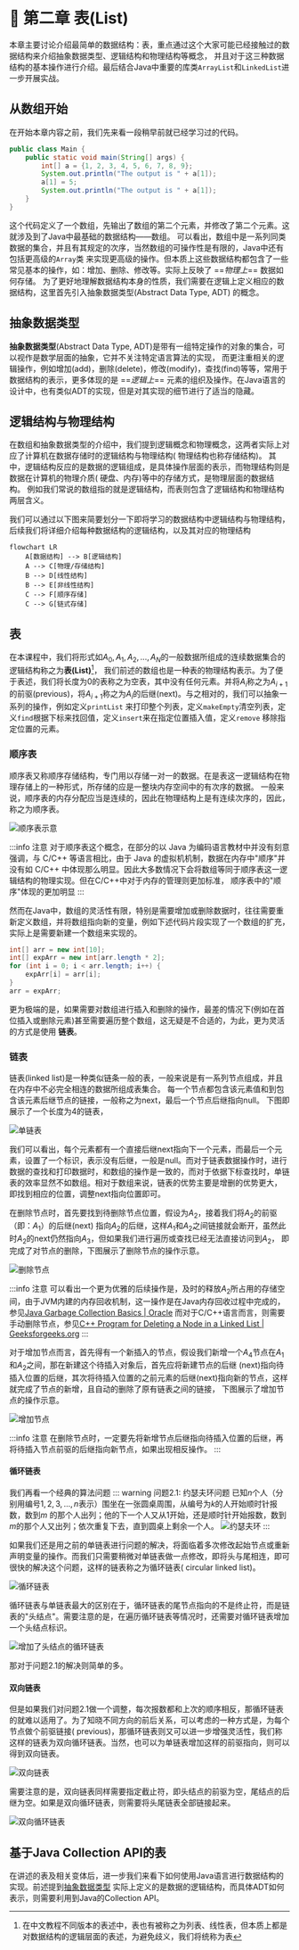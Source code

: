 # :blue_book: 第二章 表(List)

本章主要讨论介绍最简单的数据结构：表，重点通过这个大家可能已经接触过的数据结构来介绍抽象数据类型、逻辑结构和物理结构等概念，
并且对于这三种数据结构的基本操作进行介绍。最后结合Java中重要的库类`ArrayList`和`LinkedList`进一步开展实战。

## 从数组开始

在开始本章内容之前，我们先来看一段稍早前就已经学习过的代码。

```java
public class Main {
    public static void main(String[] args) {
        int[] a = {1, 2, 3, 4, 5, 6, 7, 8, 9};
        System.out.println("The output is " + a[1]);
        a[1] = 5;
        System.out.println("The output is " + a[1]);
    }
}
```

这个代码定义了一个数组，先输出了数组的第二个元素，并修改了第二个元素。这就涉及到了Java中最基础的数据结构——数组。
可以看出，数组中是一系列同类数据的集合，并且有其规定的次序，当然数组的可操作性是有限的，Java中还有包括更高级的`Array`类
来实现更高级的操作。但本质上这些数据结构都包含了一些常见基本的操作，如：增加、删除、修改等。实际上反映了 ==*物理上*== 数据如何存储。
为了更好地理解数据结构本身的性质，我们需要在逻辑上定义相应的数据结构，这里首先引入抽象数据类型(Abstract Data Type, ADT)
的概念。

## 抽象数据类型

**抽象数据类型**(Abstract Data Type, ADT)是带有一组特定操作的对象的集合，可以视作是数学层面的抽象，它并不关注特定语言算法的实现，
而更注重相关的逻辑操作，例如增加(add)，删除(delete)，修改(modify)，查找(find)等等，常用于数据结构的表示，更多体现的是
==*逻辑上*== 元素的组织及操作。在Java语言的设计中，也有类似ADT的实现，但是对其实现的细节进行了适当的隐藏。

## 逻辑结构与物理结构

在数组和抽象数据类型的介绍中，我们提到逻辑概念和物理概念，这两者实际上对应了计算机在数据存储时的逻辑结构与物理结构(
物理结构也称存储结构)。 其中，逻辑结构反应的是数据的逻辑组成，是具体操作层面的表示，而物理结构则是数据在计算机的物理介质(
硬盘、内存)等中的存储方式，是物理层面的数据结构。 例如我们常说的数组指的就是逻辑结构，而表则包含了逻辑结构和物理结构两层含义。

我们可以通过以下图来简要划分一下即将学习的数据结构中逻辑结构与物理结构，后续我们将详细介绍每种数据结构的逻辑结构，以及其对应的物理结构

```mermaid
flowchart LR
    A[数据结构] --> B[逻辑结构]
    A --> C[物理/存储结构]
    B --> D[线性结构]
    B --> E[非线性结构]
    C --> F[顺序存储]
    C --> G[链式存储]
```

## 表

在本课程中，我们将形式如$A_0,A_1,A_2,...,A_N$的一般数据所组成的连续数据集合的逻辑结构称之为**表(List)**[^1]，
我们前述的数组也是一种表的物理结构表示。为了便于表述，我们将长度为0的表称之为空表，其中没有任何元素。并将$A_i$称之为$A_
{i+1}$的前驱(previous)，将$A_{i+1}$称之为$A_{i}$的后继(next)。与之相对的，我们可以抽象一系列的操作，例如定义`printList`
来打印整个列表，定义`makeEmpty`清空列表，定义`find`根据下标来找回值，定义`insert`来在指定位置插入值，定义`remove`
移除指定位置的元素。

### 顺序表

顺序表又称顺序存储结构，专门用以存储一对一的数据。在是表这一逻辑结构在物理存储上的一种形式，所存储的应是一整块内存空间中的有次序的数据。
一般来说，顺序表的内存分配应当是连续的，因此在物理结构上是有连续次序的，因此，称之为顺序表。

![顺序表示意](https://raw.githubusercontent.com/Waynehfut/img/img/img/202306141716070.png)

:::info 注意
对于顺序表这个概念，在部分的以 Java 为编码语言教材中并没有刻意强调，与 C/C++ 等语言相比，由于 Java
的虚拟机机制，数据在内存中"顺序"并没有如 C/C++ 中体现那么明显。因此大多数情况下会将数组等同于顺序表这一逻辑结构的物理实现。但在C/C++中对于内存的管理则更加标准，
顺序表中的"顺序"体现的更加明显
:::

然而在Java中，数组的灵活性有限，特别是需要增加或删除数据时，往往需要重新定义数组，并将数组指向新的变量，例如下述代码片段实现了一个数组的扩充，
实际上是需要新建一个数组来实现的。

```java
int[] arr = new int[10];
int[] expArr = new int[arr.length * 2];
for (int i = 0; i < arr.length; i++) {
    expArr[i] = arr[i];
}
arr = expArr;
```

更为极端的是，如果需要对数组进行插入和删除的操作，最差的情况下(例如在首位插入或删除元素)甚至需要遍历整个数组，这无疑是不合适的，为此，更为灵活的方式是使用
**链表**。

### 链表

链表(linked list)是一种类似链条一般的表，一般来说是有一系列节点组成，并且在内存中不必完全相连的数据所组成表集合。
每一个节点都包含该元素值和到包含该元素后继节点的链接，一般称之为next，最后一个节点后继指向null。 下图即展示了一个长度为4的链表，

![单链表](https://raw.githubusercontent.com/Waynehfut/img/img/img/202306191700342.png)

我们可以看出，每个元素都有一个直接后继next指向下一个元素，而最后一个元素，设置了一个标识，表示没有后继，一般是null。而对于链表数据操作时，进行
数据的查找和打印数据时，和数组的操作是一致的，而对于依据下标查找时，单链表的效率显然不如数组。相对于数组来说，链表的优势主要是增删的优势更大，
即找到相应的位置，调整next指向位置即可。

在删除节点时，首先要找到待删除节点位置，假设为$A_2$，接着我们将$A_2$的前驱（即：$A_1$）的后继(next)
指向$A_2$的后继，这样$A_1$和$A_2$之间链接就会断开，虽然此时$A_2$的next仍然指向$A_3$，但如果我们进行遍历或查找已经无法直接访问到$A_2$，
即完成了对节点的删除，下图展示了删除节点的操作示意。

![删除节点](https://raw.githubusercontent.com/Waynehfut/img/img/img/202306191719823.png)

:::info 注意
可以看出一个更为优雅的后续操作是，及时的释放$A_2$所占用的存储空间，由于JVM内建的内存回收机制，这一操作是在Java内存回收过程中完成的，
参见[Java Garbage Collection Basics | Oracle](https://www.oracle.com/webfolder/technetwork/tutorials/obe/java/gc01/index.html)
而对于C/C++语言而言，则需要手动删除节点，参见[C++ Program for Deleting a Node in a Linked List | Geeksforgeeks.org](https://www.geeksforgeeks.org/cpp-program-for-deleting-a-node-in-a-linked-list/)
:::

对于增加节点而言，首先得有一个新插入的节点，假设我们新增一个$A_4$节点在$A_1$和$A_2$之间，那在新建这个待插入对象后，首先应将新建节点的后继
(next)指向待插入位置的后继，其次将待插入位置的之前元素的后继(next)指向新的节点，这样就完成了节点的新增，且自动的删除了原有链表之间的链接，
下图展示了增加节点的操作示意。

![增加节点](https://raw.githubusercontent.com/Waynehfut/img/img/img/202306191739876.png)

:::info 注意
在删除节点时，一定要先将新增节点后继指向待插入位置的后继，再将待插入节点前驱的后继指向新节点，如果出现相反操作。
:::

#### 循环链表

我们再看一个经典的算法问题
::: warning 问题2.1: 约瑟夫环问题
已知$n$个人（分别用编号$1,2,3,...,n$表示）围坐在一张圆桌周围，从编号为$k$的人开始顺时针报数，数到$m$
的那个人出列；他的下一个人又从$1$开始，还是顺时针开始报数，数到$m$的那个人又出列；依次重复下去，直到圆桌上剩余一个人。
![约瑟夫环](https://raw.githubusercontent.com/Waynehfut/img/img/img/202308071031389.png)
:::

如果我们还是用之前的单链表进行问题的解决，将面临着多次修改起始节点或重新声明变量的操作。而我们只需要稍微对单链表做一点修改，即将头与尾相连，即可很快的解决这个问题，这样的链表称之为循环链表(
circular linked list)。

![循环链表](https://raw.githubusercontent.com/Waynehfut/img/img/img/202308071046202.png)

循环链表与单链表最大的区别在于，循环链表的尾节点指向的不是终止符，而是链表的"头结点"。需要注意的是，在遍历循环链表等情况时，还需要对循环链表增加一个头结点标识。

![增加了头结点的循环链表](https://raw.githubusercontent.com/Waynehfut/img/img/img/202308071051592.png)

那对于问题2.1的解决则简单的多。

#### 双向链表

但是如果我们对问题2.1做一个调整，每次报数都和上次的顺序相反，那循环链表的就难以适用了。为了知晓不同方向的前后关系，可以考虑的一种方式是，为每个节点做个前驱链接(
previous)，那循环链表则又可以进一步增强灵活性，我们称这样的链表为双向循环链表。当然，也可以为单链表增加这样的前驱指向，则可以得到双向链表。

![双向链表](https://raw.githubusercontent.com/Waynehfut/img/img/img/202308071125423.png)

需要注意的是，双向链表同样需要指定截止符，即头结点的前驱为空，尾结点的后继为空。如果是双向循环链表，则需要将头尾链表全部链接起来。

![双向循环链表](https://raw.githubusercontent.com/Waynehfut/img/img/img/202308071127350.png)

## 基于Java Collection API的表

在讲述的表及相关变体后，进一步我们来看下如何使用Java语言进行数据结构的实现。前述提到[抽象数据类型](index.md/#抽象数据类型)
实际上定义的是数据的逻辑结构，而具体ADT如何表示，则需要利用到Java的Collection API。

[^1]: 在中文教程不同版本的表述中，表也有被称之为列表、线性表，但本质上都是对数据结构的逻辑层面的表述，为避免歧义，我们将统称为表
